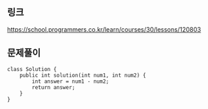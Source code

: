 ## 링크
https://school.programmers.co.kr/learn/courses/30/lessons/120803

## 문제풀이
```text
class Solution {
    public int solution(int num1, int num2) {
        int answer = num1 - num2;
        return answer;
    }
}
```